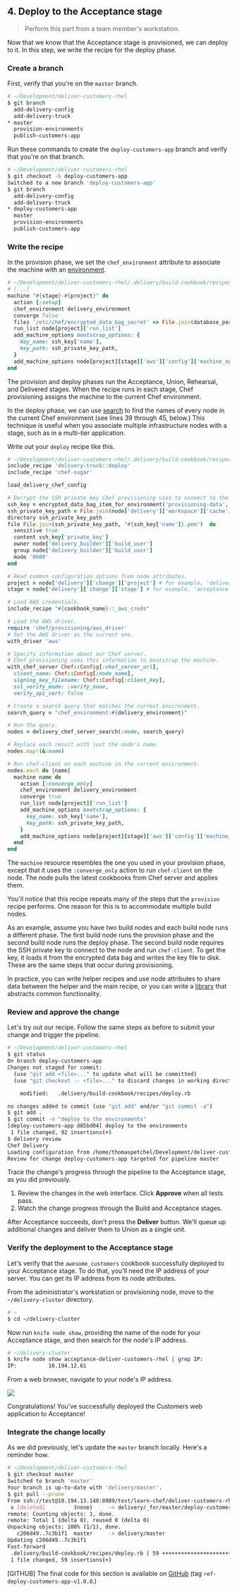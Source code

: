 ## 4. Deploy to the Acceptance stage

> Perform this part from a team member's workstation.

Now that we know that the Acceptance stage is provisioned, we can deploy to it. In this step, we write the recipe for the deploy phase.

### Create a branch

First, verify that you're on the `master` branch.

```bash
# ~/Development/deliver-customers-rhel
$ git branch
  add-delivery-config
  add-delivery-truck
* master
  provision-environments
  publish-customers-app
```

Run these commands to create the `deploy-customers-app` branch and verify that you're on that branch.

```bash
# ~/Development/deliver-customers-rhel
$ git checkout -b deploy-customers-app
Switched to a new branch 'deploy-customers-app'
$ git branch
  add-delivery-config
  add-delivery-truck
* deploy-customers-app
  master
  provision-environments
  publish-customers-app
```

### Write the recipe

In the provision phase, we set the `chef_environment` attribute to associate the machine with an [environment](https://docs.chef.io/environments.html).

```ruby
# ~/Development/deliver-customers-rhel/.delivery/build-cookbook/recipes/provision.rb
# [...]
machine "#{stage}-#{project}" do
  action [:setup]
  chef_environment delivery_environment
  converge false
  files '/etc/chef/encrypted_data_bag_secret' => File.join(database_passwords_key_path, 'database_passwords_key')
  run_list node[project]['run_list']
  add_machine_options bootstrap_options: {
    key_name: ssh_key['name'],
    key_path: ssh_private_key_path,
  }
  add_machine_options node[project][stage]['aws']['config']['machine_options']
end
```

The provision and deploy phases run the Acceptance, Union, Rehearsal, and Delivered stages. When the recipe runs in each stage, Chef provisioning assigns the machine to the current Chef environment.

In the deploy phase, we can use [search](https://docs.chef.io/chef_search.html) to find the names of every node in the current Chef environment (see lines 39 through 45, below.) This technique is useful when you associate multiple infrastructure nodes with a stage, such as in a multi-tier application.

Write out your `deploy` recipe like this.

```ruby
# ~/Development/deliver-customers-rhel/.delivery/build-cookbook/recipes/deploy.rb
include_recipe 'delivery-truck::deploy'
include_recipe 'chef-sugar'

load_delivery_chef_config

# Decrypt the SSH private key Chef provisioning uses to connect to the machine and save the key to disk.
ssh_key = encrypted_data_bag_item_for_environment('provisioning-data', 'ssh_key')
ssh_private_key_path = File.join(node['delivery']['workspace']['cache'], '.ssh')
directory ssh_private_key_path
file File.join(ssh_private_key_path, "#{ssh_key['name']}.pem")  do
  sensitive true
  content ssh_key['private_key']
  owner node['delivery_builder']['build_user']
  group node['delivery_builder']['build_user']
  mode '0600'
end

# Read common configuration options from node attributes.
project = node['delivery']['change']['project'] # for example, 'deliver-customers-rhel'
stage = node['delivery']['change']['stage'] # for example, 'acceptance' or 'union'

# Load AWS credentials.
include_recipe "#{cookbook_name}::_aws_creds"

# Load the AWS driver.
require 'chef/provisioning/aws_driver'
# Set the AWS driver as the current one.
with_driver 'aws'

# Specify information about our Chef server.
# Chef provisioning uses this information to bootstrap the machine.
with_chef_server Chef::Config[:chef_server_url],
  client_name: Chef::Config[:node_name],
  signing_key_filename: Chef::Config[:client_key],
  ssl_verify_mode: :verify_none,
  verify_api_cert: false

# Create a search query that matches the current environment.
search_query = "chef_environment:#{delivery_environment}"

# Run the query.
nodes = delivery_chef_server_search(:node, search_query)

# Replace each result with just the node's name.
nodes.map!(&:name)

# Run chef-client on each machine in the current environment.
nodes.each do |name|
  machine name do
    action [:converge_only]
    chef_environment delivery_environment
    converge true
    run_list node[project]['run_list']
    add_machine_options bootstrap_options: {
      key_name: ssh_key['name'],
      key_path: ssh_private_key_path,
    }
    add_machine_options node[project][stage]['aws']['config']['machine_options']
  end
end
```

The `machine` resource resembles the one you used in your provision phase, except that it uses the `:converge_only` action to run `chef-client` on the node. The node pulls the latest cookbooks from Chef server and applies them.

You'll notice that this recipe repeats many of the steps that the `provision` recipe performs. One reason for this is to accommodate multiple build nodes.

As an example, assume you have two build nodes and each build node runs a different phase. The first build node runs the provision phase and the second build node runs the deploy phase. The second build node requires the SSH private key to connect to the node and run `chef-client`. To get the key, it loads it from the encrypted data bag and writes the key file to disk. These are the same steps that occur during provisioning.

In practice, you can write helper recipes and use node attributes to share data between the helper and the main recipe, or you can write a [library](https://docs.chef.io/libraries.html) that abstracts common functionality.

### Review and approve the change

Let's try out our recipe. Follow the same steps as before to submit your change and trigger the pipeline.

```bash
# ~/Development/deliver-customers-rhel
$ git status
On branch deploy-customers-app
Changes not staged for commit:
  (use "git add <file>..." to update what will be committed)
  (use "git checkout -- <file>..." to discard changes in working directory)

	modified:   .delivery/build-cookbook/recipes/deploy.rb

no changes added to commit (use "git add" and/or "git commit -a")
$ git add .
$ git commit -m "deploy to the environments"
[deploy-customers-app d85bd04] deploy to the environments
 1 file changed, 92 insertions(+)
$ delivery review
Chef Delivery
Loading configuration from /home/thomaspetchel/Development/deliver-customers-rhel
Review for change deploy-customers-app targeted for pipeline master
```

Trace the change's progress through the pipeline to the Acceptance stage, as you did previously.

1. Review the changes in the web interface. Click **Approve** when all tests pass.
1. Watch the change progress through the Build and Acceptance stages.

After Acceptance succeeds, don't press the **Deliver** button. We'll queue up additional changes and deliver them to Union as a single unit.

### Verify the deployment to the Acceptance stage

Let's verify that the `awesome_customers` cookbook successfully deployed to your Acceptance stage. To do that, you'll need the IP address of your server. You can get its IP address from its node attributes.

From the administrator's workstation or provisioning node, move to the <code class="file-path">~/delivery-cluster</code> directory.

```bash
# ~
$ cd ~/delivery-cluster
```

Now run `knife node show`, providing the name of the node for your Acceptance stage, and then search for the node's IP address.

```bash
# ~/delivery-cluster
$ knife node show acceptance-deliver-customers-rhel | grep IP:
IP:          10.194.12.61
```

From a web browser, navigate to your node's IP address.

![](delivery/acceptance-customers-verify.png)

Congratulations! You've successfully deployed the Customers web application to Acceptance!

### Integrate the change locally

As we did previously, let's update the `master` branch locally. Here's a reminder how.

```bash
# ~/Development/deliver-customers-rhel
$ git checkout master
Switched to branch 'master'
Your branch is up-to-date with 'delivery/master'.
$ git pull --prune
From ssh://test@10.194.13.148:8989/test/learn-chef/deliver-customers-rhel
 x [deleted]         (none)     -> delivery/_for/master/deploy-customers-app
remote: Counting objects: 1, done.
remote: Total 1 (delta 0), reused 0 (delta 0)
Unpacking objects: 100% (1/1), done.
   c206d49..7c3b1f1  master     -> delivery/master
Updating c206d49..7c3b1f1
Fast-forward
 .delivery/build-cookbook/recipes/deploy.rb | 59 ++++++++++++++++++++++++++++++
 1 file changed, 59 insertions(+)
```

[GITHUB] The final code for this section is available on [GitHub](https://github.com/learn-chef/deliver-customers-rhel/tree/ref-deploy-customers-app-v1.0.0) (tag `ref-deploy-customers-app-v1.0.0`.)
